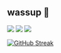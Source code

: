 ## wassup 🤙
<img src="https://img.shields.io/badge/C-00599C?style=for-the-badge&logo=c&logoColor=white"/>
<img src="https://img.shields.io/badge/VSCode-0078D4?style=for-the-badge&logo=visual%20studio%20code&logoColor=white"/>
<img src= "https://img.shields.io/badge/Arduino-00979D?style=for-the-badge&logo=Arduino&logoColor=white"/>

[![GitHub Streak](http://github-readme-streak-stats.herokuapp.com?user=David35k&theme=github-dark&hide_border=true&background=161B22)](https://git.io/streak-stats)
